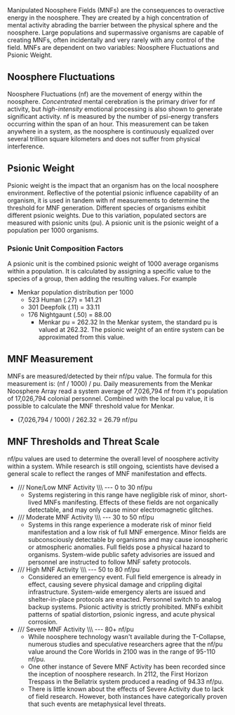Manipulated Noosphere Fields (MNFs) are the consequences to overactive energy in the noosphere. They are created by a high concentration of mental activity abrading the barrier between the physical sphere and the noosphere. Large populations and supermassive organisms are capable of creating MNFs, often incidentally and very rarely with any control of the field. MNFs are dependent on two variables: Noosphere Fluctuations and Psionic Weight. 

## Noosphere Fluctuations
Noosphere Fluctuations (nf) are the movement of energy within the noosphere. *Concentrated* mental cerebration is the primary driver for nf activity, but *high-intensity* emotional processing is also shown to generate significant activity. nf is measured by the number of psi-energy transfers occurring within the span of an hour. This measurement can be taken anywhere in a system, as the noosphere is continuously equalized over several trillion square kilometers and does not suffer from physical interference. 

## Psionic Weight
Psionic weight is the impact that an organism has on the local noosphere environment. Reflective of the potential psionic influence capability of an organism, it is used in tandem with nf measurements to determine the threshold for MNF generation. Different species of organisms exhibit different psionic weights. Due to this variation, populated sectors are measured with psionic units (pu). A psionic unit is the psionic weight of a population per 1000 organisms. 

### Psionic Unit Composition Factors
A psionic unit is the combined psionic weight of 1000 average organisms within a population. It is calculated by assigning a specific value to the species of a group, then adding the resulting values. For example
- Menkar population distribution per 1000 
	- 523 Human (.27) = 141.21
	- 301 Deepfolk (.11) = 33.11
	- 176 Nightgaunt (.50) = 88.00
		- Menkar pu = 262.32
In the Menkar system, the standard pu is valued at 262.32. The psionic weight of an entire system can be approximated from this value. 

## MNF Measurement
MNFs are measured/detected by their nf/pu value. The formula for this measurement is: (nf / 1000) / pu. Daily measurements from the Menkar Noosphere Array read a system average of 7,026,794 nf from it's population of 17,026,794 colonial personnel. Combined with the local pu value, it is possible to calculate the MNF threshold value for Menkar. 
- (7,026,794 / 1000) / 262.32 = 26.79 nf/pu

## MNF Thresholds and Threat Scale
nf/pu values are used to determine the overall level of noosphere activity within a system. While research is still ongoing, scientists have devised a general scale to reflect the ranges of MNF manifestation and effects. 
- /// None/Low MNF Activity \\\\\ --- 0 to 30 nf/pu
	- Systems registering in this range have negligible risk of minor, short-lived MNFs manifesting. Effects of these fields are not organically detectable, and may only cause minor electromagnetic glitches. 
- /// Moderate MNF Activity \\\\\ --- 30 to 50 nf/pu
	- Systems in this range experience a moderate risk of minor field manifestation and a low risk of full MNF emergence. Minor fields are subconsciously detectable by organisms and may cause ionospheric or atmospheric anomalies. Full fields pose a physical hazard to organisms. System-wide public safety advisories are issued and personnel are instructed to follow MNF safety protocols. 
- /// High MNF Activity \\\\\ --- 50 to 80 nf/pu
	- Considered an emergency event. Full field emergence is already in effect, causing severe physical damage and crippling digital infrastructure. System-wide emergency alerts are issued and shelter-in-place protocols are enacted. Personnel switch to analog backup systems. Psionic activity is strictly prohibited. MNFs exhibit patterns of spatial distortion, psionic ingress, and acute physical corrosion. 
- /// Severe MNF Activity \\\\\ --- 80+ nf/pu
	- While noosphere technology wasn't available during the T-Collapse, numerous studies and speculative researchers agree that the nf/pu value around the Core Worlds in 2100 was in the range of 95-110 nf/pu.
	- One other instance of Severe MNF Activity has been recorded since the inception of noosphere research. In 2112, the First Horizon Trespass in the Bellatrix system produced a reading of 94.33 nf/pu. 
	- There is little known about the effects of Severe Activity due to lack of field research. However, both instances have categorically proven that such events are metaphysical level threats. 